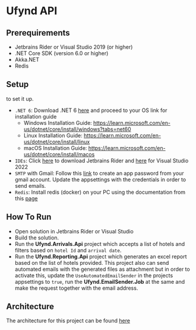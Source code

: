 # Ufynd API

## Prerequirements
* Jetbrains Rider or Visual Studio 2019 (or higher)
* .NET Core SDK (version 6.0 or higher)
* Akka.NET
* Redis

## Setup
to set it up.
* `.NET 6`: Download .NET 6 [here](https://dotnet.microsoft.com/en-us/download/dotnet/6.0) and proceed to your OS link for installation guide
  * Windows Installation Guide: https://learn.microsoft.com/en-us/dotnet/core/install/windows?tabs=net60
  * Linux Installation Guide: https://learn.microsoft.com/en-us/dotnet/core/install/linux
  * macOS Installation Guide: https://learn.microsoft.com/en-us/dotnet/core/install/macos
* `IDEs`: Click [here](https://www.jetbrains.com/rider/download/) to download Jetbrains Rider and 
[here](https://visualstudio.microsoft.com/downloads/) for Visual Studio 2022
* `SMTP` with Gmail: Follow this [link](https://support.google.com/mail/answer/185833?hl=en-GB) to create an 
app password from your gmail account. Update the appsettings with the credentials in order to send emails.
* `Redis`: Install redis (docker) on your PC using the documentation from this [page](https://redis.io/docs/stack/get-started/install/docker/)

## How To Run
* Open solution in Jetbrains Rider or Visual Studio
* Build the solution.
* Run the <b>Ufynd.Arrivals.Api</b> project which accepts a list of hotels and filters based on `hotel Id` and `arrival date`.
* Run the <b>Ufynd.Reporting.Api</b> project which generates an excel report based on the list of hotels provided. This project also can
send automated emails with the generated files as attachment but in order to activate this, update the `UseAutomatedEmailSender` in the projects
appsettings to `true`, run the <b>Ufynd.EmailSender.Job</b> at the same and make the request together with the email address.

## Architecture
The architecture for this project can be found [here](https://drive.google.com/file/d/1GqKIqsU-jY5TmNGkLje2i1zgQ6x-Ri9J/view?usp=sharing)